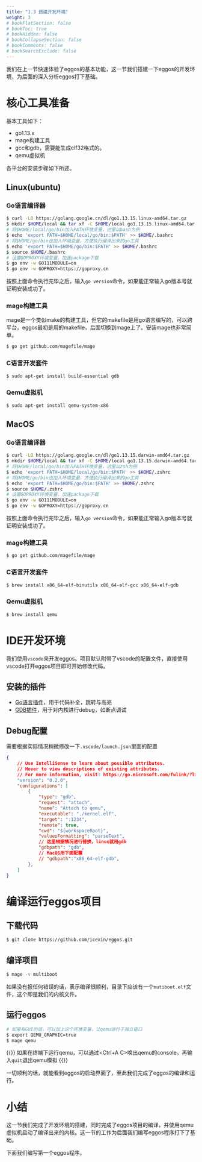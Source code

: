 ```yaml
---
title: "1.3 搭建开发环境"
weight: 3
# bookFlatSection: false
# bookToc: true
# bookHidden: false
# bookCollapseSection: false
# bookComments: false
# bookSearchExclude: false
---
```


我们在上一节快速体验了eggos的基本功能，这一节我们搭建一下eggos的开发环境，为后面的深入分析eggos打下基础。

# 核心工具准备

基本工具如下：

- go1.13.x
- mage构建工具
- gcc和gdb，需要能生成elf32格式的。
- qemu虚拟机

各平台的安装步骤如下所述。

## Linux(ubuntu)

### Go语言编译器

``` sh
$ curl -LO https://golang.google.cn/dl/go1.13.15.linux-amd64.tar.gz
$ mkdir $HOME/local && tar xf -C $HOME/local go1.13.15.linux-amd64.tar.gz
# 将$HOME/local/go/bin加入PATH环境变量，这里以bash为例
$ echo 'export PATH=$HOME/local/go/bin:$PATH' >> $HOME/.bashrc
# 将$HOME/go/bin也加入环境变量，方便执行编译出来的go工具
$ echo 'export PATH=$HOME/go/bin:$PATH' >> $HOME/.bashrc
$ source $HOME/.bashrc
# 设置GOPROXY环境变量，加速package下载
$ go env -w GO111MODULE=on
$ go env -w GOPROXY=https://goproxy.cn
```

按照上面命令执行完毕之后，输入`go version`命令，如果能正常输入go版本号就证明安装成功了。

### mage构建工具

mage是一个类似make的构建工具，但它的makefile是用go语言编写的，可以跨平台，eggos最初是用的makefile，后面切换到mage上了。安装mage也非常简单。

``` sh
$ go get github.com/magefile/mage
```

### C语言开发套件

``` sh
$ sudo apt-get install build-essential gdb
```

### Qemu虚拟机

``` sh
$ sudo apt-get install qemu-system-x86
```

## MacOS

### Go语言编译器

``` sh
$ curl -LO https://golang.google.cn/dl/go1.13.15.darwin-amd64.tar.gz
$ mkdir $HOME/local && tar xf -C $HOME/local go1.13.15.darwin-amd64.tar.gz
# 将$HOME/local/go/bin加入PATH环境变量，这里以zsh为例
$ echo 'export PATH=$HOME/local/go/bin:$PATH' >> $HOME/.zshrc
# 将$HOME/go/bin也加入环境变量，方便执行编译出来的go工具
$ echo 'export PATH=$HOME/go/bin:$PATH' >> $HOME/.zshrc
$ source $HOME/.zshrc
# 设置GOPROXY环境变量，加速package下载
$ go env -w GO111MODULE=on
$ go env -w GOPROXY=https://goproxy.cn
```

按照上面命令执行完毕之后，输入`go version`命令，如果能正常输入go版本号就证明安装成功了。

### mage构建工具

``` sh
$ go get github.com/magefile/mage
```

### C语言开发套件

``` sh
$ brew install x86_64-elf-binutils x86_64-elf-gcc x86_64-elf-gdb
```

### Qemu虚拟机

``` sh
$ brew install qemu
```

# IDE开发环境

我们使用`vscode`来开发eggos。项目默认附带了vscode的配置文件，直接使用vscode打开eggos项目即可开始修改代码。

## 安装的插件

- [Go语言插件](https://marketplace.visualstudio.com/items?itemName=golang.go)，用于代码补全，跳转与高亮
- [GDB插件](https://marketplace.visualstudio.com/items?itemName=webfreak.debug)，用于对内核进行debug，如断点调试

## Debug配置

需要根据实际情况稍微修改一下`.vscode/launch.json`里面的配置

``` json
{
    // Use IntelliSense to learn about possible attributes.
    // Hover to view descriptions of existing attributes.
    // For more information, visit: https://go.microsoft.com/fwlink/?linkid=830387
    "version": "0.2.0",
    "configurations": [
        {
            "type": "gdb",
            "request": "attach",
            "name": "Attach to qemu",
            "executable": "./kernel.elf",
            "target": ":1234",
            "remote": true,
            "cwd": "${workspaceRoot}",
            "valuesFormatting": "parseText",
            // 这里根据情况进行替换，linux就用gdb
            "gdbpath": "gdb", 
            // MacOS用下面配置
            // "gdbpath":"x86_64-elf-gdb",  
        },
    ]
}
```

# 编译运行eggos项目

## 下载代码

``` sh
$ git clone https://github.com/icexin/eggos.git
```

## 编译项目

``` sh
$ mage -v multiboot
```

如果没有报任何错误的话，表示编译很顺利，目录下应该有一个`mutiboot.elf`文件，这个即是我们的内核文件。

## 运行eggos

``` sh
# 如果有GUI的话，可以加上这个环境变量，让qemu运行于独立窗口
$ export QEMU_GRAPHIC=true
$ mage qemu
```

{{<hint info>}} 如果在终端下运行qemu，可以通过<Ctrl+A C>唤出qemu的console，再输入`quit`退出qemu模拟 {{</hint>}}

一切顺利的话，就能看到eggos的启动界面了，至此我们完成了eggos的编译和运行。

# 小结

这一节我们完成了开发环境的搭建，同时完成了eggos项目的编译，并使用qemu虚拟机启动了编译出来的内核。这一节的工作为后面我们编写eggos程序打下了基础。

下面我们编写第一个eggos程序。